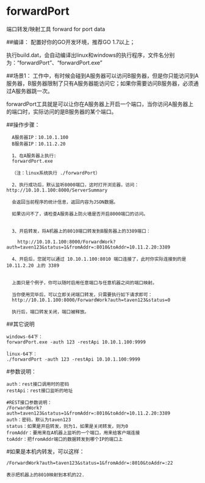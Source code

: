 # forwardPort
端口转发/映射工具 forward for port data

##编译：
配置好你的GO开发环境，推荐GO 1.7以上；

执行build.dat，会自动编译出linux和windows的执行程序，文件名分别为：“forwardPort”、“forwardPort.exe”


##场景1：
工作中，有时候会碰到A服务器可以访问B服务器，但是你只能访问到A服务器，B服务器限制了只有A服务器能访问它；如果你需要访问B服务器，必须通过A服务器跳一次。

forwardPort工具就是可以让你在A服务器上开启一个端口，当你访问A服务器上的端口时，实际访问的是B服务器的某个端口。

##操作步骤：
```
  A服务器IP：10.10.1.100
  B服务器IP：10.11.2.20

  1、在A服务器上执行:
  forwardPort.exe

  （注：linux系统执行 ./forwardPort）

  2、执行成功后，默认监听8000端口，这时打开浏览器，访问：http://10.10.1.100:8000/ServerSummary

  会返回当前程序的统计信息，返回内容为JSON数据。

  如果访问不了，请检查A服务器上防火墙是否开启8000端口的访问。


  3、开启转发，将A机器上的8010端口转发到B服务器上的3389端口：

    http://10.10.1.100:8000/ForwardWork?auth=taven123&status=1&fromAddr=:8010&toAddr=10.11.2.20:3389

  4、开启后，您就可以通过 10.10.1.100:8010 端口连接了，此时你实际连接到的是 10.11.2.20 上的 3389


  上面只是个例子，你可以随时启用任意端口与任意机器之间的端口映射。

  当你使用完毕后，可以立即关闭端口转发，只需要执行如下请求即可：
  http://10.10.1.100:8000/ForwardWork?auth=taven123&status=0

  执行后，端口转发关闭，端口被释放。

```
##其它说明
```
windows-64下：
forwardPort.exe -auth 123 -restApi 10.10.1.100:9999

linux-64下：
./forwardPort -auth 123 -restApi 10.10.1.100:9999

```
#参数说明：
```
auth：rest接口调用时的密码
restApi：rest接口监听的地址

#REST接口参数说明：
/ForwardWork?auth=taven123&status=1&fromAddr=:8010&toAddr=10.11.2.20:3389
auth：密码，默认为taven123
status：如果是开启转发，则为1，如果是关闭转发，则为0
fromAddr：要用来在A机器上监听的一个端口，用来给客户端连接
toAddr：把fromAddr端口的数据转发到哪个IP的端口上
```

#如果是本机内转发，可以这样：
```
/ForwardWork?auth=taven123&status=1&fromAddr=:8010&toAddr=:22

表示把机器上的8010映射到本机的22.

```













